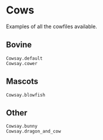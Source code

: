 # Cows

Examples of all the cowfiles available.

## Bovine

```@docs
Cowsay.default
Cowsay.cower
```

## Mascots

```@docs
Cowsay.blowfish
```

## Other

```@docs
Cowsay.bunny
Cowsay.dragon_and_cow
```
